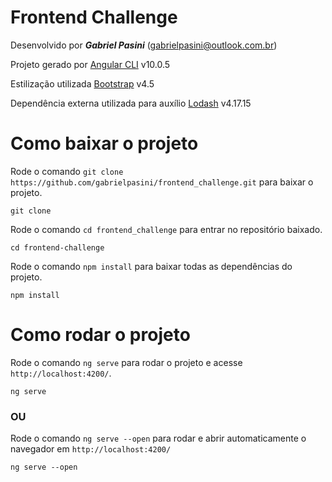 # Frontend Challenge

Desenvolvido por ***Gabriel Pasini*** (gabrielpasini@outlook.com.br)

Projeto gerado por [Angular CLI](https://github.com/angular/angular-cli) v10.0.5

Estilização utilizada [Bootstrap](https://getbootstrap.com/) v4.5

Dependência externa utilizada para auxílio [Lodash](https://lodash.com/) v4.17.15

# Como baixar o projeto

Rode o comando `git clone https://github.com/gabrielpasini/frontend_challenge.git` para baixar o projeto.
```
git clone
```
Rode o comando  `cd frontend_challenge` para entrar no repositório baixado.
```
cd frontend-challenge
```
Rode o comando  `npm install` para baixar todas as dependências do projeto.
```
npm install
```

# Como rodar o projeto

Rode o comando  `ng serve` para rodar o projeto e acesse `http://localhost:4200/`.
```
ng serve
```
### OU
Rode o comando  `ng serve --open` para rodar e abrir automaticamente o navegador em `http://localhost:4200/`
```
ng serve --open
```